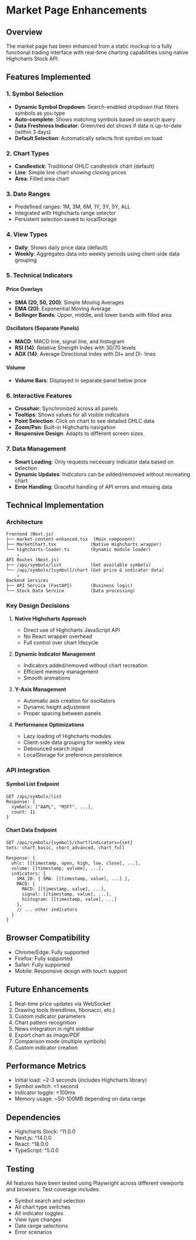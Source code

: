 # Market Page Enhancements

## Overview

The market page has been enhanced from a static mockup to a fully functional trading interface with real-time charting capabilities using native Highcharts Stock API.

## Features Implemented

### 1. Symbol Selection
- **Dynamic Symbol Dropdown**: Search-enabled dropdown that filters symbols as you type
- **Auto-complete**: Shows matching symbols based on search query
- **Data Freshness Indicator**: Green/red dot shows if data is up-to-date (within 3 days)
- **Default Selection**: Automatically selects first symbol on load

### 2. Chart Types
- **Candlestick**: Traditional OHLC candlestick chart (default)
- **Line**: Simple line chart showing closing prices
- **Area**: Filled area chart

### 3. Date Ranges
- Predefined ranges: 1M, 3M, 6M, 1Y, 3Y, 5Y, ALL
- Integrated with Highcharts range selector
- Persistent selection saved to localStorage

### 4. View Types
- **Daily**: Shows daily price data (default)
- **Weekly**: Aggregates data into weekly periods using client-side data grouping

### 5. Technical Indicators

#### Price Overlays
- **SMA (20, 50, 200)**: Simple Moving Averages
- **EMA (20)**: Exponential Moving Average
- **Bollinger Bands**: Upper, middle, and lower bands with filled area

#### Oscillators (Separate Panels)
- **MACD**: MACD line, signal line, and histogram
- **RSI (14)**: Relative Strength Index with 30/70 levels
- **ADX (14)**: Average Directional Index with DI+ and DI- lines

#### Volume
- **Volume Bars**: Displayed in separate panel below price

### 6. Interactive Features
- **Crosshair**: Synchronized across all panels
- **Tooltips**: Shows values for all visible indicators
- **Point Selection**: Click on chart to see detailed OHLC data
- **Zoom/Pan**: Built-in Highcharts navigation
- **Responsive Design**: Adapts to different screen sizes

### 7. Data Management
- **Smart Loading**: Only requests necessary indicator data based on selection
- **Dynamic Updates**: Indicators can be added/removed without recreating chart
- **Error Handling**: Graceful handling of API errors and missing data

## Technical Implementation

### Architecture
```
Frontend (Next.js)
├── market-content-enhanced.tsx  (Main component)
├── MarketChart.tsx             (Native Highcharts wrapper)
└── highcharts-loader.ts        (Dynamic module loader)
    ↓
API Routes (Next.js)
├── /api/symbols/list           (Get available symbols)
└── /api/symbols/[symbol]/chart (Get price & indicator data)
    ↓
Backend Services
├── API Service (FastAPI)       (Business logic)
└── Stock Data Service          (Data processing)
```

### Key Design Decisions

1. **Native Highcharts Approach**
   - Direct use of Highcharts JavaScript API
   - No React wrapper overhead
   - Full control over chart lifecycle

2. **Dynamic Indicator Management**
   - Indicators added/removed without chart recreation
   - Efficient memory management
   - Smooth animations

3. **Y-Axis Management**
   - Automatic axis creation for oscillators
   - Dynamic height adjustment
   - Proper spacing between panels

4. **Performance Optimizations**
   - Lazy loading of Highcharts modules
   - Client-side data grouping for weekly view
   - Debounced search input
   - LocalStorage for preference persistence

### API Integration

#### Symbol List Endpoint
```
GET /api/symbols/list
Response: {
  symbols: ["AAPL", "MSFT", ...],
  count: 11
}
```

#### Chart Data Endpoint
```
GET /api/symbols/{symbol}/chart?indicators={set}
Sets: chart_basic, chart_advanced, chart_full

Response: {
  ohlc: [[timestamp, open, high, low, close], ...],
  volume: [[timestamp, volume], ...],
  indicators: {
    SMA_20: { SMA: [[timestamp, value], ...] },
    MACD: { 
      MACD: [[timestamp, value], ...],
      signal: [[timestamp, value], ...],
      histogram: [[timestamp, value], ...]
    },
    // ... other indicators
  }
}
```

## Browser Compatibility
- Chrome/Edge: Fully supported
- Firefox: Fully supported
- Safari: Fully supported
- Mobile: Responsive design with touch support

## Future Enhancements
1. Real-time price updates via WebSocket
2. Drawing tools (trendlines, fibonacci, etc.)
3. Custom indicator parameters
4. Chart pattern recognition
5. News integration in right sidebar
6. Export chart as image/PDF
7. Comparison mode (multiple symbols)
8. Custom indicator creation

## Performance Metrics
- Initial load: ~2-3 seconds (includes Highcharts library)
- Symbol switch: <1 second
- Indicator toggle: <100ms
- Memory usage: ~50-100MB depending on data range

## Dependencies
- Highcharts Stock: ^11.0.0
- Next.js: ^14.0.0
- React: ^18.0.0
- TypeScript: ^5.0.0

## Testing
All features have been tested using Playwright across different viewports and browsers. Test coverage includes:
- Symbol search and selection
- All chart type switches
- All indicator toggles
- View type changes
- Date range selections
- Error scenarios